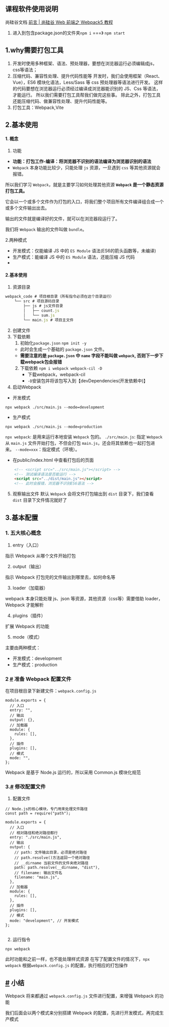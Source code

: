 ## 课程软件使用说明
尚硅谷文档
[前言 | 尚硅谷 Web 前端之 Webpack5 教程](http://localhost:8080/webpack5-docs/base/#%E4%B8%BA%E4%BB%80%E4%B9%88%E9%9C%80%E8%A6%81%E6%89%93%E5%8C%85%E5%B7%A5%E5%85%B7)
1. 进入到包含package.json的文件夹`npm i` ===》 `npm start`


## 1.why需要打包工具
1. 开发时使用多种框架、语法、预处理器，要想在浏览器运行必须编辑成js，css等语法；
2. 压缩代码、兼容性处理、提升代码性能等
开发时，我们会使用框架（React、Vue），ES6 模块化语法，Less/Sass 等 css 预处理器等语法进行开发。
这样的代码要想在浏览器运行必须经过编译成浏览器能识别的 JS、Css 等语法，才能运行。
所以我们需要打包工具帮我们做完这些事。
除此之外，打包工具还能压缩代码、做兼容性处理、提升代码性能等。
3. 打包工具：Webpack,Vite

## 2.基本使用
#### 1. 概念
1. 功能
- **功能：打包工作-编译：将浏览器不识别的语法编译为浏览器识别的语法**
- `Webpack` 本身功能比较少，只能处理 `js` 资源，一旦遇到 `css` 等其他资源就会报错。

所以我们学习 `Webpack`，就是主要学习如何处理其他资源
**`Webpack` 是一个静态资源打包工具。**

它会以一个或多个文件作为打包的入口，将我们整个项目所有文件编译组合成一个或多个文件输出出去。

输出的文件就是编译好的文件，就可以在浏览器段运行了。

我们将 `Webpack` 输出的文件叫做 `bundle`。

2.两种模式
-   开发模式：仅能编译 JS 中的 `ES Module` 语法(ES6的箭头函数等，未编译)
-   生产模式：能编译 JS 中的 `ES Module` 语法，还能压缩 JS 代码
- 
#### 2.基本使用
1. 资源目录
```js
webpack_code # 项目根目录（所有指令必须在这个目录运行）
    └── src # 项目源码目录
        ├── js # js文件目录
        │   ├── count.js
        │   └── sum.js
        └── main.js # 项目主文件
```

2. 创建文件
3. 下载依赖
	1. 初始化`package.json`
	`npm init -y`
	- 此时会生成一个基础的 `package.json` 文件。
	- **需要注意的是 `package.json` 中 `name` 字段不能叫做 `webpack`, 否则下一步下载webpack包会报错**
	2. 下载依赖
		`npm i webpack webpack-cil -D`
		- 下载webpack，webpack-cil
		- `-D`安装包并将该包写入到【devDependencies(开发依赖中)】 
4. 启动Webpack
-   开发模式
```
npx webpack ./src/main.js --mode=development
```
-   生产模式
```
npx webpack ./src/main.js --mode=production
```
`npx webpack`: 是用来运行本地安装 `Webpack` 包的。
`./src/main.js`: 指定 `Webpack` 从 `main.js` 文件开始打包，不但会打包 `main.js`，还会将其依赖也一起打包进来。
`--mode=xxx`：指定模式（环境）。
- 在public/index.html 中查看打包后的页面
```HTML
    <!-- <script src="../src/main.js"></script> -->
    <!-- 测试编译语法是否能运行 -->
    <script src="../dist/main.js"></script>
    <!-- 此时会报错，浏览器不识别ES6语法 -->
```
5. 观察输出文件
默认 `Webpack` 会将文件打包输出到 `dist` 目录下，我们查看 `dist` 目录下文件情况就好了


## 3.基本配置
### 1. 五大核心概念

1.  entry（入口）

指示 Webpack 从哪个文件开始打包

2.  output（输出）

指示 Webpack 打包完的文件输出到哪里去，如何命名等

3.  loader（加载器）

webpack 本身只能处理 js、json 等资源，其他资源（css等）需要借助 loader，Webpack 才能解析

4.  plugins（插件）

扩展 Webpack 的功能

5.  mode（模式）

主要由两种模式：

-   开发模式：development
-   生产模式：production

### 2 [#](http://localhost:8080/webpack5-docs/base/config.html#准备-webpack-配置文件) 准备 Webpack 配置文件

在项目根目录下新建文件：`webpack.config.js`

```
module.exports = {
  // 入口
  entry: "",
  // 输出
  output: {},
  // 加载器
  module: {
    rules: [],
  },
  // 插件
  plugins: [],
  // 模式
  mode: "",
};
```

Webpack 是基于 Node.js 运行的，所以采用 Common.js 模块化规范

###  3.[#](http://localhost:8080/webpack5-docs/base/config.html#修改配置文件) 修改配置文件

1.  配置文件

```
// Node.js的核心模块，专门用来处理文件路径
const path = require("path");

module.exports = {
  // 入口
  // 相对路径和绝对路径都行
  entry: "./src/main.js",
  // 输出
  output: {
    // path: 文件输出目录，必须是绝对路径
    // path.resolve()方法返回一个绝对路径
    // __dirname 当前文件的文件夹绝对路径
    path: path.resolve(__dirname, "dist"),
    // filename: 输出文件名
    filename: "main.js",
  },
  // 加载器
  module: {
    rules: [],
  },
  // 插件
  plugins: [],
  // 模式
  mode: "development", // 开发模式
};


```

2.  运行指令

```
npx webpack
```

此时功能和之前一样，也不能处理样式资源
在写了配置文件的情况下，`npx webpack`
根据`webpack.config.js` 的配置，执行相应的打包操作

## [#](http://localhost:8080/webpack5-docs/base/config.html#小结) 小结

Webpack 将来都通过 `webpack.config.js` 文件进行配置，来增强 Webpack 的功能

我们后面会以两个模式来分别搭建 Webpack 的配置，先进行开发模式，再完成生产模式